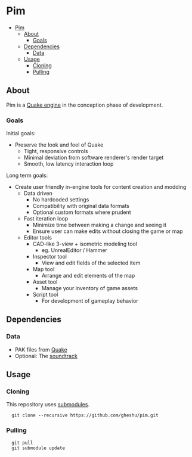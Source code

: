 # Pim

- [Pim](#pim)
  - [About](#about)
    - [Goals](#goals)
  - [Dependencies](#dependencies)
    - [Data](#data)
  - [Usage](#usage)
    - [Cloning](#cloning)
    - [Pulling](#pulling)

## About

Pim is a [Quake engine](https://en.wikipedia.org/wiki/Quake_engine) in the conception phase of development.

### Goals

Initial goals:
* Preserve the look and feel of Quake
  * Tight, responsive controls
  * Minimal deviation from software renderer's render target
  * Smooth, low latency interaction loop

Long term goals:
* Create user friendly in-engine tools for content creation and modding
  * Data driven
    * No hardcoded settings
    * Compatibility with original data formats
    * Optional custom formats where prudent
  * Fast iteration loop
    * Minimize time between making a change and seeing it
    * Ensure user can make edits without closing the game or map
  * Editor tools
    * CAD-like 3-view + isometric modeling tool
      * eg. UnrealEditor / Hammer
    * Inspector tool
      * View and edit fields of the selected item
    * Map tool
      * Arrange and edit elements of the map
    * Asset tool
      * Manage your inventory of game assets
    * Script tool
      * For development of gameplay behavior

## Dependencies

### Data

* PAK files from [Quake](https://store.steampowered.com/app/2310/QUAKE/)
* Optional: The [soundtrack](https://steamcommunity.com/sharedfiles/filedetails/?id=119489135)

## Usage

### Cloning

This repository uses [submodules](https://github.blog/2016-02-01-working-with-submodules/).

```
  git clone --recursive https://github.com/gheshu/pim.git
```

### Pulling

```
  git pull
  git submodule update
```
